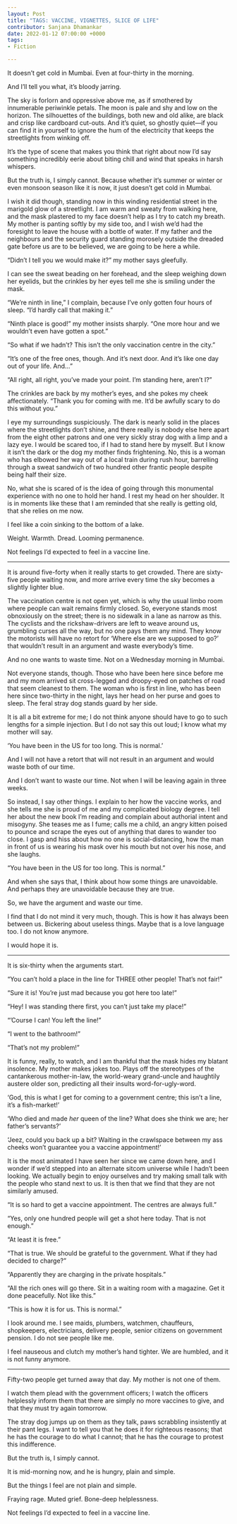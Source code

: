```yaml
---
layout: Post
title: "TAGS: VACCINE, VIGNETTES, SLICE OF LIFE"
contributor: Sanjana Dhamankar
date: 2022-01-12 07:00:00 +0000
tags: 
- Fiction

---
```

It doesn’t get cold in Mumbai. Even at four-thirty in the morning.

And I’ll tell you what, it’s bloody jarring.

The sky is forlorn and oppressive above me, as if smothered by innumerable periwinkle petals. The moon is pale and shy and low on the horizon. The silhouettes of the buildings, both new and old alike, are black and crisp like cardboard cut-outs. And it’s quiet, so ghostly quiet—if you can find it in yourself to ignore the hum of the electricity that keeps the streetlights from winking off.

It’s the type of scene that makes you think that right about now I’d say something incredibly eerie about biting chill and wind that speaks in harsh whispers.

But the truth is, I simply cannot. Because whether it’s summer or winter or even monsoon season like it is now, it just doesn’t get cold in Mumbai.

I wish it did though, standing now in this winding residential street in the marigold glow of a streetlight. I am warm and sweaty from walking here, and the mask plastered to my face doesn’t help as I try to catch my breath. My mother is panting softly by my side too, and I wish we’d had the foresight to leave the house with a bottle of water. If my father and the neighbours and the security guard standing morosely outside the dreaded gate before us are to be believed, we are going to be here a while.

“Didn’t I tell you we would make it?” my mother says gleefully. 

I can see the sweat beading on her forehead, and the sleep weighing down her eyelids, but the crinkles by her eyes tell me she is smiling under the mask.

“We’re ninth in line,” I complain, because I’ve only gotten four hours of sleep. “I’d hardly call that making it.”

“Ninth place is good!” my mother insists sharply. “One more hour and we wouldn’t even have gotten a spot.”

“So what if we hadn’t? This isn’t the only vaccination centre in the city.”

“It’s one of the free ones, though. And it’s next door. And it’s like one day out of your life. And…”

“All right, all right, you’ve made your point. I’m standing here, aren’t I?”

The crinkles are back by my mother’s eyes, and she pokes my cheek affectionately. “Thank you for coming with me. It’d be awfully scary to do this without you.”

I eye my surroundings suspiciously. The dark is nearly solid in the places where the streetlights don’t shine, and there really is nobody else here apart from the eight other patrons and one very sickly stray dog with a limp and a lazy eye. I would be scared too, if I had to stand here by myself. But I know it isn’t the dark or the dog my mother finds frightening. No, this is a woman who has elbowed her way out of a local train during rush hour, barrelling through a sweat sandwich of two hundred other frantic people despite being half their size.

No, what she is scared of is the idea of going through this monumental experience with no one to hold her hand. I rest my head on her shoulder. It is in moments like these that I am reminded that she really is getting old, that she relies on me now. 

I feel like a coin sinking to the bottom of a lake. 

Weight. Warmth. Dread. Looming permanence.

Not feelings I’d expected to feel in a vaccine line.

<hr class="hr40">

It is around five-forty when it really starts to get crowded. There are sixty-five people waiting now, and more arrive every time the sky becomes a slightly lighter blue.

The vaccination centre is not open yet, which is why the usual limbo room where people can wait remains firmly closed. So, everyone stands most obnoxiously on the street; there is no sidewalk in a lane as narrow as this. The cyclists and the rickshaw-drivers are left to weave around us, grumbling curses all the way, but no one pays them any mind. They know the motorists will have no retort for ‘Where else are we supposed to go?’ that wouldn’t result in an argument and waste everybody’s time.

And no one wants to waste time. Not on a Wednesday morning in Mumbai.

Not everyone stands, though. Those who have been here since before me and my mom arrived sit cross-legged and droopy-eyed on patches of road that seem cleanest to them. The woman who is first in line, who has been here since two-thirty in the night, lays her head on her purse and goes to sleep. The feral stray dog stands guard by her side.

It is all a bit extreme for me; I do not think anyone should have to go to such lengths for a simple injection. But I do not say this out loud; I know what my mother will say.

‘You have been in the US for too long. This is normal.’

And I will not have a retort that will not result in an argument and would waste both of our time.

And I don’t want to waste our time. Not when I will be leaving again in three weeks.

So instead, I say other things. I explain to her how the vaccine works, and she tells me she is proud of me and my complicated biology degree. I tell her about the new book I’m reading and complain about authorial intent and misogyny. She teases me as I fume; calls me a child, an angry kitten poised to pounce and scrape the eyes out of anything that dares to wander too close. I gasp and hiss about how no one is social-distancing, how the man in front of us is wearing his mask over his mouth but not over his nose, and she laughs.

“You have been in the US for too long. This is normal.”

And when she says that, I think about how some things are unavoidable. And perhaps they are unavoidable because they are true.

So, we have the argument and waste our time.

I find that I do not mind it very much, though. This is how it has always been between us. Bickering about useless things. Maybe that is a love language too. I do not know anymore. 

I would hope it is.

<hr class="hr40">

It is six-thirty when the arguments start.

“You can’t hold a place in the line for THREE other people! That’s not fair!”

“Sure it is! You’re just mad because you got here too late!”

“Hey! I was standing there first, you can’t just take my place!”

“’Course I can! You left the line!”

“I went to the bathroom!”

“That’s not my problem!”

It is funny, really, to watch, and I am thankful that the mask hides my blatant insolence. My mother makes jokes too. Plays off the stereotypes of the cantankerous mother-in-law, the world-weary grand-uncle and haughtily austere older son, predicting all their insults word-for-ugly-word.

‘God, this is what I get for coming to a government centre; this isn’t a line, it’s a fish-market!’

‘Who died and made <em>her</em> queen of the line? What does she think we are; her father’s servants?’

‘Jeez, could you back up a bit? Waiting in the crawlspace between my ass cheeks won’t guarantee you a vaccine appointment!’

It is the most animated I have seen her since we came down here, and I wonder if we’d stepped into an alternate sitcom universe while I hadn’t been looking. We actually begin to enjoy ourselves and try making small talk with the people who stand next to us. It is then that we find that they are not similarly amused.

“It is so hard to get a vaccine appointment. The centres are always full.”

“Yes, only one hundred people will get a shot here today. That is not enough.”

“At least it is free.”

“That is true. We should be grateful to the government. What if they had decided to charge?”

“Apparently they are charging in the private hospitals.”

“All the rich ones will go there. Sit in a waiting room with a magazine. Get it done peacefully. Not like this.”

“This is how it is for us. This is normal.”

I look around me. I see maids, plumbers, watchmen, chauffeurs, shopkeepers, electricians, delivery people, senior citizens on government pension. I do not see people like me.

I feel nauseous and clutch my mother’s hand tighter. We are humbled, and it is not funny anymore.

<hr class="hr40">

Fifty-two people get turned away that day. My mother is not one of them.

I watch them plead with the government officers; I watch the officers helplessly inform them that there are simply no more vaccines to give, and that they must try again tomorrow.

The stray dog jumps up on them as they talk, paws scrabbling insistently at their pant legs. I want to tell you that he does it for righteous reasons; that he has the courage to do what I cannot; that he has the courage to protest this indifference.

But the truth is, I simply cannot.

It is mid-morning now, and he is hungry, plain and simple.

But the things I feel are not plain and simple.

Fraying rage. Muted grief. Bone-deep helplessness.

Not feelings I’d expected to feel in a vaccine line.
